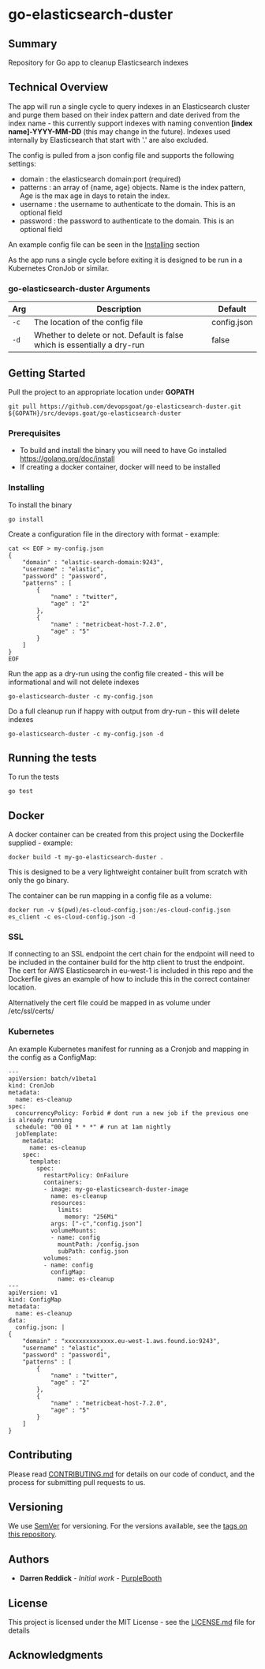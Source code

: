 # go-elasticsearch-duster

## Summary

Repository for Go app to cleanup Elasticsearch indexes

## Technical Overview

The app will run a single cycle to query indexes in an Elasticsearch cluster and purge them based on their index pattern and date derived from the index name - this currently support indexes with naming convention **[index name]-YYYY-MM-DD** (this may change in the future). Indexes used internally by Elasticsearch that start with '.' are also excluded.

The config is pulled from a json config file and supports the following settings:

* domain : the elasticsearch domain:port (required)
* patterns : an array of {name, age} objects. Name is the index pattern, Age is the max age in days to retain the index.
* username : the username to authenticate to the domain. This is an optional field
* password : the password to authenticate to the domain. This is an optional field

An example config file can be seen in the [Installing](Installing) section

As the app runs a single cycle before exiting it is designed to be run in a Kubernetes CronJob or similar.

### go-elasticsearch-duster Arguments
| Arg | Description | Default |
| ------- | ------- | ------------|
| `-c` | The location of the config file | config.json  |
| `-d` | Whether to delete or not. Default is false which is essentially a dry-run | false  |


## Getting Started

Pull the project to an appropriate location under **GOPATH**

    git pull https://github.com/devopsgoat/go-elasticsearch-duster.git ${GOPATH}/src/devops.goat/go-elasticsearch-duster

### Prerequisites

* To build and install the binary you will need to have Go installed https://golang.org/doc/install
* If creating a docker container, docker will need to be installed

### Installing

To install the binary

```
go install
```

Create a configuration file in the directory with format - example:

```
cat << EOF > my-config.json
{
    "domain" : "elastic-search-domain:9243",
    "username" : "elastic",
    "password" : "password",
    "patterns" : [
        {
            "name" : "twitter",
            "age" : "2"
        },
        {
            "name" : "metricbeat-host-7.2.0",
            "age" : "5"
        }
    ]
}
EOF
```

Run the app as a dry-run using the config file created - this will be informational and will not delete indexes

```
go-elasticsearch-duster -c my-config.json
```

Do a full cleanup run if happy with output from dry-run - this will delete indexes

```
go-elasticsearch-duster -c my-config.json -d
```



## Running the tests

To run the tests

    go test


## Docker

A docker container can be created from this project using the Dockerfile supplied - example:

```
docker build -t my-go-elasticsearch-duster .
```

This is designed to be a very lightweight container built from scratch with only the go binary. 

The container can be run mapping in a config file as a volume:

```
docker run -v $(pwd)/es-cloud-config.json:/es-cloud-config.json es_client -c es-cloud-config.json -d
```

### SSL

If connecting to an SSL endpoint the cert chain for the endpoint will need to be included in the container build for the http client to trust the endpoint. The cert for AWS Elasticsearch in eu-west-1 is included in this repo and the Dockerfile gives an example of how to include this in the correct container location.

Alternatively the cert file could be mapped in as volume under /etc/ssl/certs/

### Kubernetes

An example Kubernetes manifest for running as a Cronjob and mapping in the config as a ConfigMap:

```
---
apiVersion: batch/v1beta1
kind: CronJob
metadata:
  name: es-cleanup
spec:
  concurrencyPolicy: Forbid # dont run a new job if the previous one is already running
  schedule: "00 01 * * *" # run at 1am nightly
  jobTemplate:
    metadata:
      name: es-cleanup
    spec:
      template:
        spec:
          restartPolicy: OnFailure
          containers:
          - image: my-go-elasticsearch-duster-image
            name: es-cleanup
            resources:
              limits:
                memory: "256Mi"
            args: ["-c","config.json"]
            volumeMounts:
            - name: config
              mountPath: /config.json
              subPath: config.json
          volumes:
          - name: config
            configMap:
              name: es-cleanup
---
apiVersion: v1
kind: ConfigMap
metadata:
  name: es-cleanup
data:
  config.json: |
{
    "domain" : "xxxxxxxxxxxxxx.eu-west-1.aws.found.io:9243",
    "username" : "elastic",
    "password" : "password1",
    "patterns" : [
        {
            "name" : "twitter",
            "age" : "2"
        },
        {
            "name" : "metricbeat-host-7.2.0",
            "age" : "5"
        }
    ]
}
```

## Contributing

Please read [CONTRIBUTING.md](https://gist.github.com/) for details on our code of conduct, and the process for submitting pull requests to us.

## Versioning

We use [SemVer](http://semver.org/) for versioning. For the versions available, see the [tags on this repository](https://github.com/your/project/tags). 

## Authors

* **Darren Reddick** - *Initial work* - [PurpleBooth](https://github.com/devopsgoat)


## License

This project is licensed under the MIT License - see the [LICENSE.md](LICENSE.md) file for details

## Acknowledgments





